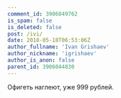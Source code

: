 ```yaml
---
comment_id: 3906049762
is_spam: false
is_deleted: false
post: /ivi/
date: 2018-05-18T06:53:06Z
author_fullname: 'Ivan Grishaev'
author_nickname: 'igrishaev'
author_is_anon: false
parent_id: 3906044830
---
```


<p>Офигеть наглеют, уже 999 рублей.</p>
